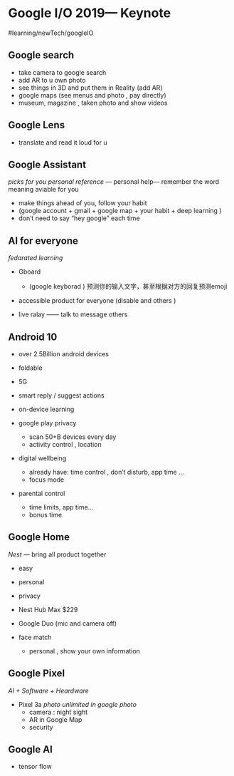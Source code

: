 # Google I/O 2019— Keynote 
#learning/newTech/googleIO 

## Google search 
* take camera to google search 
* add AR to u own photo 
* see things in 3D and put them in Reality (add AR)
* google maps (see menus and photo , pay directly)
* museum, magazine , taken photo and show videos 

## Google Lens 
* translate and read it loud for u 

## Google Assistant 
*picks for you*
*personal reference* — personal help— remember the word meaning aviable for you 
* make things ahead of you, follow your habit
* (google account + gmail + google map + your habit  + deep learning )
* don’t need to say “hey google” each time 

## AI for everyone 
*fedarated learning* 
* Gboard  
	* (google keyborad ) 预测你的输入文字，甚至根据对方的回复预测emoji

* accessible product for everyone (disable and others )

* live ralay —— talk to message others 

## Android 10 
* over 2.5Billion android devices 
* foldable 
* 5G
* smart reply / suggest actions 
* on-device learning 
* google play privacy 
	* scan 50+B devices every day 
	* activity control , location 
* digital wellbeing 
	* already have:  time control , don’t disturb, app time …
	* focus mode 

* parental control
	* time limits, app time…
	* bonus time  

## Google Home 
*Nest* — bring all product together 
* easy 
* personal 
* privacy 

* Nest Hub Max $229
* Google Duo 
(mic and camera off)

* face match 
	* personal , show your own information 

## Google Pixel 
*AI + Software + Heardware*

* Pixel 3a 
*photo unlimited in google photo*
	* camera : night sight 
	* AR in Google Map
	* security  

## Google AI 
* tensor flow 
